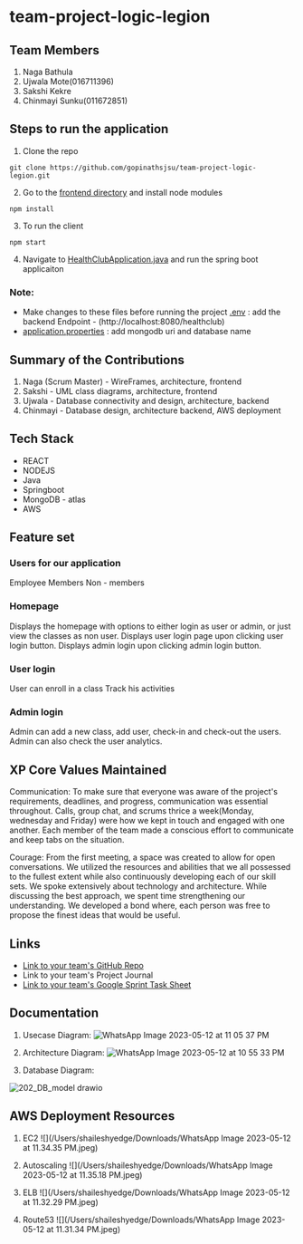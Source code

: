 # team-project-logic-legion

## Team Members
1. Naga Bathula
2. Ujwala Mote(016711396)
3. Sakshi Kekre
4. Chinmayi Sunku(011672851)

## Steps to run the application
1. Clone the repo
```
git clone https://github.com/gopinathsjsu/team-project-logic-legion.git
```
2. Go to the [frontend directory](https://github.com/gopinathsjsu/team-project-logic-legion/new/main?readme=1#:~:text=.mvn-,frontend,-src) and install node modules
```
npm install
```
3. To run the client
```
npm start
```
4. Navigate to [HealthClubApplication.java](https://github.com/gopinathsjsu/team-project-logic-legion/new/main?readme=1#:~:text=HealthClubApplication) and run the spring boot applicaiton 

### Note: 
- Make changes to these files before running the project
[.env](https://github.com/gopinathsjsu/team-project-logic-legion/blob/main/frontend/.env) : add the backend Endpoint - (http://localhost:8080/healthclub)
- [application.properties](https://github.com/gopinathsjsu/team-project-logic-legion/blob/main/src/main/resources/application.properties) : add mongodb uri and database name

## Summary of the Contributions
1. Naga (Scrum Master) - WireFrames, architecture, frontend
2. Sakshi - UML class diagrams, architecture, frontend
3. Ujwala - Database connectivity and design, architecture, backend
4. Chinmayi - Database design, architecture backend, AWS deployment

## Tech Stack
- REACT
- NODEJS
- Java
- Springboot
- MongoDB - atlas
- AWS

## Feature set

### Users for our application
Employee
Members
Non - members

### Homepage
Displays the homepage with options to either login as user or admin, or just view the classes as non user.
Displays user login page upon clicking user login button.
Displays admin login upon clicking admin login button.

### User login
User can enroll in a class
Track his activities

### Admin login
Admin can add a new class, add user, check-in and check-out the users.
Admin can also check the user analytics.

## XP Core Values Maintained
Communication: To make sure that everyone was aware of the project's requirements, deadlines, and progress, communication was essential throughout. Calls, group chat, and scrums thrice a week(Monday, wednesday and Friday) were how we kept in touch and engaged with one another. Each member of the team made a conscious effort to communicate and keep tabs on the situation.

Courage: From the first meeting, a space was created to allow for open conversations. We utilized the resources and abilities that we all possessed to the fullest extent while also continuously developing each of our skill sets. We spoke extensively about technology and architecture. While discussing the best approach, we spent time strengthening our understanding. We developed a bond where, each person was free to propose the finest ideas that would be useful.

## Links
- [Link to your team's GitHub Repo](https://github.com/orgs/gopinathsjsu/repositories#:~:text=New%20repository-,team%2Dproject%2Dlogic%2Dlegion,-Private)
- Link to your team's Project Journal
- [Link to your team's Google Sprint Task Sheet](https://docs.google.com/spreadsheets/d/1Zfyc6sH8DOkpihwRDR8lI0Yy3aAtoVIyzdvgTdSw42M/edit?usp=sharing)

## Documentation

1. Usecase Diagram:
![WhatsApp Image 2023-05-12 at 11 05 37 PM](https://github.com/gopinathsjsu/team-project-logic-legion/assets/112213523/741c8338-bd59-414f-ac9f-48e0cf68c2fa)

2. Architecture Diagram:
![WhatsApp Image 2023-05-12 at 10 55 33 PM](https://github.com/gopinathsjsu/team-project-logic-legion/assets/112213523/0d348f80-604c-4cc5-8ef1-ff07cdf5a122)

3. Database Diagram:

![202_DB_model drawio](https://github.com/gopinathsjsu/team-project-logic-legion/assets/112213523/293ffa02-4770-4ba1-b63b-fdf18d682258)

## AWS Deployment Resources

1. EC2
![](/Users/shaileshyedge/Downloads/WhatsApp Image 2023-05-12 at 11.34.35 PM.jpeg)

2. Autoscaling
![](/Users/shaileshyedge/Downloads/WhatsApp Image 2023-05-12 at 11.35.18 PM.jpeg)

3. ELB
![](/Users/shaileshyedge/Downloads/WhatsApp Image 2023-05-12 at 11.32.29 PM.jpeg)

4. Route53
![](/Users/shaileshyedge/Downloads/WhatsApp Image 2023-05-12 at 11.31.34 PM.jpeg)
